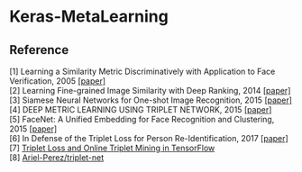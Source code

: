 # Keras-MetaLearning

## Reference
[1] Learning a Similarity Metric Discriminatively with Application to Face Verification, 2005 [[paper]](http://yann.lecun.com/exdb/publis/pdf/chopra-05.pdf) <br />
[2] Learning Fine-grained Image Similarity with Deep Ranking, 2014 [[paper]](https://arxiv.org/pdf/1404.4661.pdf) <br />
[3] Siamese Neural Networks for One-shot Image Recognition, 2015 [[paper]](https://www.cs.cmu.edu/~rsalakhu/papers/oneshot1.pdf) <br />
[4] DEEP METRIC LEARNING USING TRIPLET NETWORK, 2015 [[paper]](https://arxiv.org/pdf/1412.6622.pdf) <br />
[5] FaceNet: A Unified Embedding for Face Recognition and Clustering, 2015 [[paper]](https://arxiv.org/pdf/1503.03832.pdf) <br />
[6] In Defense of the Triplet Loss for Person Re-Identification, 2017 [[paper]](https://arxiv.org/pdf/1703.07737.pdf) <br />
[7] [Triplet Loss and Online Triplet Mining in TensorFlow](https://omoindrot.github.io/triplet-loss) <br />
[8] [Ariel-Perez/triplet-net](https://github.com/Ariel-Perez/triplet-net)
